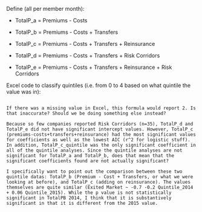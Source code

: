 Define (all per member month):

- TotalP_a = Premiums - Costs

- TotalP_b = Premiums - Costs + Transfers

- TotalP_c = Premiums - Costs + Transfers + Reinsurance 

- TotalP_d = Premiums - Costs + Transfers + Risk Corridors

- TotalP_e = Premiums - Costs + Transfers + Reinsurance + Risk Corridors

Excel code to classify quintiles (i.e. from 0 to 4 based on what quintile the value was in): 

~~~~IF(O2<PERCENTILE.EXC(O$2:O$378, 0.2), 0, IF(O2<PERCENTILE.EXC(O$2:O$378, 0.4), 1, IF(O2<PERCENTILE.EXC(O$2:O$378, 0.6), 2, IF(O2<PERCENTILE.EXC(O$2:O$378, 0.8), 3, 4 ))))~~~~

If there was a missing value in Excel, this formula would report 2. Is that inaccurate? Should we be doing something else instead?

Because so few companies reported Risk Corridors (n=35), TotalP_d and TotalP_e did not have significant intercept values. However, TotalP_c (premiums-costs+transfers+reinsurance) had the most significant values for coefficients as well as the lowest AIC (r^2 for logistic stuff). In addition, TotalP_c_quintile was the only significant coefficient in all of the quintile analyses. Since the quintile analyses are not significant for TotalP_a and TotalP_b, does that mean that the significant coefficients found are not actually significant?

I specifically want to point out the comparison between these two quintile datas: TotalP_b (Premium - Cost + Transfers, or what we were looking at before), and TotalP_c (adding on reinsurance). The values themselves are quite similar (Exited Market ~ -0.7 -0.2 Quintile_2014 + 0.06 Quintile_2015). While the p value is not statistically significant in TotalPB 2014, I think that it is substantively significant in that it is different from the 2015 value.
